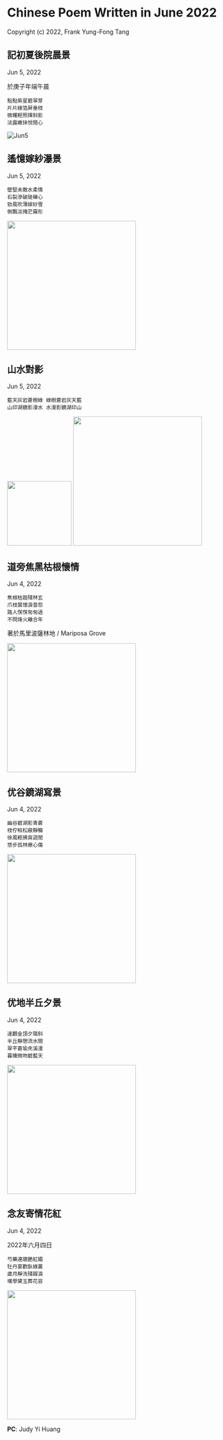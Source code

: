 # Chinese Poem Written in June 2022
Copyright (c) 2022, Frank Yung-Fong Tang

## 記初夏後院晨景
Jun 5, 2022

於庚子年端午晨
```
點點紫星碧翠芽
片片綠箔屏垂枝
微曙輕照揮斜影
淡露嫩抺悅閒心
```

![Jun5](https://lh3.googleusercontent.com/pw/AL9nZEUq37Sjl06imHh6QENRGr5W4UTvGJs8S8tjfPsqzlrPfdBdaog_LCbYTUslYEJbyvQhFlLUkcOyiJ6XrNf1BfoVV1QcxZXoj6Eg8LJevNmZ0D8vREd3ZUo7U1h-7XFRrwEhwiUXHHI7OP-HHXB9wrSF_w=w250-no)

## 遙憶嫁紗瀑景
Jun 5, 2022

```
壁堅未敵水柔情
石裂滲破陡礫心
勁風吹薄嫁紗雪
側飄淡掩茫霧形
```

<img src="https://scontent-sjc3-1.xx.fbcdn.net/v/t39.30808-6/285644946_10224041001105695_1698747449891636460_n.jpg?_nc_cat=103&ccb=1-7&_nc_sid=730e14&_nc_ohc=RoACCwlycj0AX8VI77s&_nc_ht=scontent-sjc3-1.xx&oh=00_AfAG_2Qf0ycptvd119rDWV5HgpEC9fjfUkBbFLixrW2smg&oe=6391EE80" width="300"  />

## 山水對影 
Jun 5, 2022
```
藍天灰岩蒼樹綠 綠樹蒼岩灰天藍
山印湖鏡影漫水 水漫影鏡湖印山
```
<img src="https://scontent-sjc3-1.xx.fbcdn.net/v/t39.30808-6/285262292_10224041069027393_880538444520903776_n.jpg?_nc_cat=103&ccb=1-7&_nc_sid=730e14&_nc_ohc=Zc3jsmZyiRcAX_igEt6&_nc_oc=AQk0glAH445WjQ5LsMd8GQR-4SmWlc8OOb4p9mF7Qllqb9d11QSPFNCwAHeWyqIavivfzUNB23Y1xg2JHBg_9v_U&_nc_ht=scontent-sjc3-1.xx&oh=00_AfDXCBV4l8izRaE3NnhTKVHKycK3R9upGbswHUlc9RRMZQ&oe=6391EA26" width="150"  /> <img src="https://scontent-sjc3-1.xx.fbcdn.net/v/t39.30808-6/285911441_10224042602745735_8881901080307497461_n.jpg?_nc_cat=104&ccb=1-7&_nc_sid=730e14&_nc_ohc=PPqWauAHRSgAX_eLBgx&_nc_ht=scontent-sjc3-1.xx&oh=00_AfD82u7nKF-47NJM-v0LJWXUt64WDFX-tu6IL1PcVMHAyQ&oe=63924100" width="300"  />


## 道旁焦黑枯根懷情 
Jun 4, 2022
```
焦根枯趄殘林玄
爪枝展憶淚昔怨
路人𢞖𢞖匆匆過
不問烽火離合年
```
著於馬里波薩林地 / Mariposa Grove 

<img src="https://scontent-sjc3-1.xx.fbcdn.net/v/t39.30808-6/285776816_10224038151634460_1030116855174211406_n.jpg?_nc_cat=100&ccb=1-7&_nc_sid=730e14&_nc_ohc=nPUssvMYiywAX_BvZmc&tn=f2jI7lyma5qb0R_e&_nc_ht=scontent-sjc3-1.xx&oh=00_AfD5BN172iffBMrC1vK-FrEXqFn9YbFYjFxXrDGoY9T9_A&oe=63929D3C" width="300"  /> 

## 优谷鏡湖寫景 
Jun 4, 2022
```
幽谷碧湖影青蒼
枝佇柏松蔽靜觴
徐風輕拂貪遊閒
悠步孤林療心傷
```

<img src="https://scontent-sjc3-1.xx.fbcdn.net/v/t39.30808-6/284472177_10224040689737911_220349376083553632_n.jpg?_nc_cat=109&ccb=1-7&_nc_sid=8bfeb9&_nc_ohc=wOLuGMkSM-AAX-R5X6F&_nc_ht=scontent-sjc3-1.xx&oh=00_AfDhq8hNnpSou3pCMDDfGgXUqs0GLp6t20SsgTuKeCqLlw&oe=6391C3B3" width="300"  /> 


## 优地半丘夕景  
Jun 4, 2022
```
遠觀金頂夕陽斜
半丘靜憩流水間
翠芊蒼瑜夾溪漫
暮曛微吻碧藍天
```

<img src="https://scontent-sjc3-1.xx.fbcdn.net/v/t39.30808-6/285178088_10224037744104272_7077771372938488713_n.jpg?_nc_cat=106&ccb=1-7&_nc_sid=730e14&_nc_ohc=5AKcwnRf6m4AX_nK51_&_nc_ht=scontent-sjc3-1.xx&oh=00_AfBHVT9W_0vFqp1qZCLTjecSi9vFT4KGU_CvBkC2s2mI3w&oe=63935541" width="300"  /> 


## 念友寄情花紅 
Jun 4, 2022

2022年六月四日
```
芍藥連牆艷紅媚
牡丹宴歡臥綠叢
歲月靜洗殘瓣淚
嘆學黛玉葬花容
```
<img src="https://scontent-sjc3-1.xx.fbcdn.net/v/t39.30808-6/286129317_10159835414119800_6510791870314112513_n.jpg?_nc_cat=100&ccb=1-7&_nc_sid=8bfeb9&_nc_ohc=r_t4Ndy1egAAX-Yyw1E&_nc_ht=scontent-sjc3-1.xx&oh=00_AfA12-juR2da2TKc41TE5vW6MfhJpKDov6blmi68e_6W6Q&oe=6392B655" width="300"  />

**PC**: Judy Yi Huang
